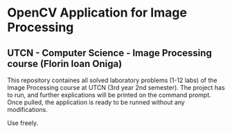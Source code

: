 # OpenCV Application for Image Processing

## UTCN - Computer Science - Image Processing course (Florin Ioan Oniga)

This repository containes all solved laboratory problems (1-12 labs) of the Image Processing course at UTCN (3rd year 2nd semester).
The project has to run, and further explications will be printed on the command prompt. Once pulled, the application is ready to be runned without any modifications.

Use freely.
